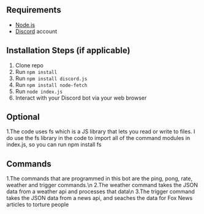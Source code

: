 ## Requirements

- [Node.js](http://nodejs.org/)
- [Discord](https://discordapp.com/) account

## Installation Steps (if applicable)

1. Clone repo
2. Run `npm install`
3. Run `npm install discord.js`
4. Run `npm install node-fetch`
5. Run `node index.js`
6. Interact with your Discord bot via your web browser

## Optional
1.The code uses fs which is a JS library that lets you read or write to files. I do use the fs library in the code to import all of the command modules in index.js, so you can run npm install fs
## Commands
1.The commands that are programmed in this bot are the ping, pong, rate, weather and trigger commands.\n
2.The weather command takes the JSON data from a weather api and processes that data\n
3.The trigger command takes the JSON data from a news api, and seaches the data for Fox News articles to torture people
